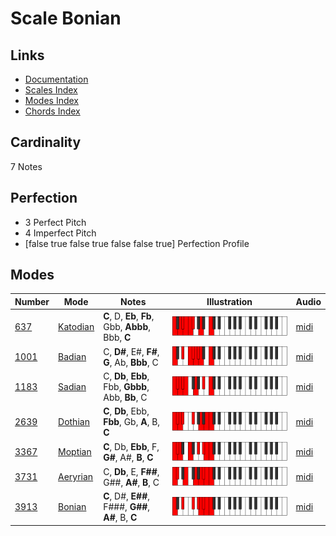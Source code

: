 # Scale Bonian

## Links

- [Documentation](index.md)
- [Scales Index](Scales.md)
- [Modes Index](Modes.md)
- [Chords Index](Chords.md)

## Cardinality

7 Notes

## Perfection

- 3 Perfect Pitch
- 4 Imperfect Pitch
- [false true false true false false true] Perfection Profile

## Modes

| Number | Mode | Notes | Illustration | Audio |
|--------|------|-------|--------------|-------|
| [637](https://ianring.com/musictheory/scales/637) | [Katodian](ModeKatodian.md) | **C**, D, **Eb**, **Fb**, Gbb, **Abbb**, Bbb, **C** | ![CNaturalKatodian](ModeCNaturalKatodian.png) | [midi](https://github.com/edipermadi/music/blob/main/docs/ModeCNaturalKatodian.mid?raw=true) | 
| [1001](https://ianring.com/musictheory/scales/1001) | [Badian](ModeBadian.md) | C, **D#**, E#, **F#**, **G**, Ab, **Bbb**, C | ![CNaturalBadian](ModeCNaturalBadian.png) | [midi](https://github.com/edipermadi/music/blob/main/docs/ModeCNaturalBadian.mid?raw=true) | 
| [1183](https://ianring.com/musictheory/scales/1183) | [Sadian](ModeSadian.md) | C, **Db**, **Ebb**, Fbb, **Gbbb**, Abb, **Bb**, C | ![CNaturalSadian](ModeCNaturalSadian.png) | [midi](https://github.com/edipermadi/music/blob/main/docs/ModeCNaturalSadian.mid?raw=true) | 
| [2639](https://ianring.com/musictheory/scales/2639) | [Dothian](ModeDothian.md) | **C**, **Db**, Ebb, **Fbb**, Gb, **A**, B, **C** | ![CNaturalDothian](ModeCNaturalDothian.png) | [midi](https://github.com/edipermadi/music/blob/main/docs/ModeCNaturalDothian.mid?raw=true) | 
| [3367](https://ianring.com/musictheory/scales/3367) | [Moptian](ModeMoptian.md) | **C**, Db, **Ebb**, F, **G#**, A#, **B**, **C** | ![CNaturalMoptian](ModeCNaturalMoptian.png) | [midi](https://github.com/edipermadi/music/blob/main/docs/ModeCNaturalMoptian.mid?raw=true) | 
| [3731](https://ianring.com/musictheory/scales/3731) | [Aeryrian](ModeAeryrian.md) | C, **Db**, E, **F##**, G##, **A#**, **B**, C | ![CNaturalAeryrian](ModeCNaturalAeryrian.png) | [midi](https://github.com/edipermadi/music/blob/main/docs/ModeCNaturalAeryrian.mid?raw=true) | 
| [3913](https://ianring.com/musictheory/scales/3913) | [Bonian](ModeBonian.md) | **C**, D#, **E##**, F###, **G##**, **A#**, B, **C** | ![CNaturalBonian](ModeCNaturalBonian.png) | [midi](https://github.com/edipermadi/music/blob/main/docs/ModeCNaturalBonian.mid?raw=true) | 
